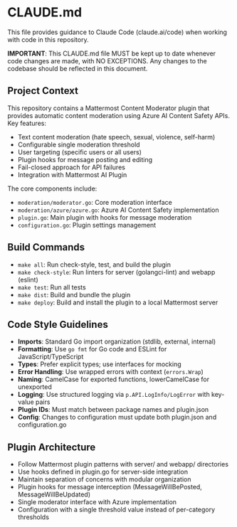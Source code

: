 # CLAUDE.md

This file provides guidance to Claude Code (claude.ai/code) when working with code in this repository.

**IMPORTANT**: This CLAUDE.md file MUST be kept up to date whenever code changes are made, with NO EXCEPTIONS. Any changes to the codebase should be reflected in this document.

## Project Context
This repository contains a Mattermost Content Moderator plugin that provides automatic content moderation using Azure AI Content Safety APIs. Key features:

- Text content moderation (hate speech, sexual, violence, self-harm)
- Configurable single moderation threshold
- User targeting (specific users or all users)
- Plugin hooks for message posting and editing
- Fail-closed approach for API failures
- Integration with Mattermost AI Plugin

The core components include:
- `moderation/moderator.go`: Core moderation interface
- `moderation/azure/azure.go`: Azure AI Content Safety implementation
- `plugin.go`: Main plugin with hooks for message moderation
- `configuration.go`: Plugin settings management

## Build Commands
- `make all`: Run check-style, test, and build the plugin
- `make check-style`: Run linters for server (golangci-lint) and webapp (eslint)
- `make test`: Run all tests
- `make dist`: Build and bundle the plugin
- `make deploy`: Build and install the plugin to a local Mattermost server

## Code Style Guidelines
- **Imports**: Standard Go import organization (stdlib, external, internal)
- **Formatting**: Use `go fmt` for Go code and ESLint for JavaScript/TypeScript
- **Types**: Prefer explicit types; use interfaces for mocking
- **Error Handling**: Use wrapped errors with context (`errors.Wrap`)
- **Naming**: CamelCase for exported functions, lowerCamelCase for unexported
- **Logging**: Use structured logging via `p.API.LogInfo/LogError` with key-value pairs
- **Plugin IDs**: Must match between package names and plugin.json
- **Config**: Changes to configuration must update both plugin.json and configuration.go

## Plugin Architecture
- Follow Mattermost plugin patterns with server/ and webapp/ directories
- Use hooks defined in plugin.go for server-side integration
- Maintain separation of concerns with modular organization
- Plugin hooks for message interception (MessageWillBePosted, MessageWillBeUpdated)
- Single moderator interface with Azure implementation
- Configuration with a single threshold value instead of per-category thresholds
